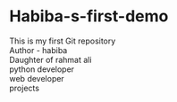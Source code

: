 # Habiba-s-first-demo
This is my first Git repository
<br>
Author - habiba 
<br>
Daughter of rahmat ali
<br>
python developer
<br>
web developer
<br>
projects
